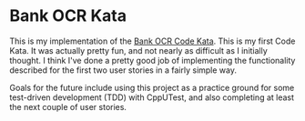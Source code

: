 Bank OCR Kata
==============

This is my implementation of the [Bank OCR Code Kata](http://codingdojo.org/cgi-bin/index.pl?KataBankOCR). This is my first Code Kata. It was actually pretty fun, and not nearly as difficult as I initially thought. I think I've done a pretty good job of implementing the functionality described for the first two user stories in a fairly simple way.

Goals for the future include using this project as a practice ground for some test-driven development (TDD) with CppUTest, and also completing at least the next couple of user stories. 

